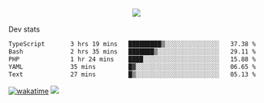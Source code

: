 <h3 align="center">
  <a href="https://github.com/spoopy2023">
      <img src="https://github-profile-trophy.vercel.app/?username=Spoopy2023&no-bg=true&no-frame=true">
  </a>
</h3>

Dev stats
<!--START_SECTION:waka-->

```txt
TypeScript       3 hrs 19 mins   █████████▒░░░░░░░░░░░░░░░   37.38 %
Bash             2 hrs 35 mins   ███████▒░░░░░░░░░░░░░░░░░   29.11 %
PHP              1 hr 24 mins    ████░░░░░░░░░░░░░░░░░░░░░   15.88 %
YAML             35 mins         █▓░░░░░░░░░░░░░░░░░░░░░░░   06.65 %
Text             27 mins         █▒░░░░░░░░░░░░░░░░░░░░░░░   05.13 %
```

<!--END_SECTION:waka-->
[![wakatime](https://wakatime.com/badge/user/018ece4c-ff65-47b1-86a2-26e4e720c978.svg)](https://wakatime.com/@mac_g)
<img src="https://camo.githubusercontent.com/935c1e1091fb0ce9d975d06263ed4bc014721cd7e52b557f59b07c85da01afe3/68747470733a2f2f6b6f6d617265762e636f6d2f67687076632f3f757365726e616d653d5843726166744d616e3532266c6162656c3d566965777326636f6c6f723d626c7565267374796c653d706c6173746963">
